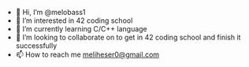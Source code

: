 - 👋 Hi, I’m @melobass1
- 👀 I’m interested in 42 coding school
- 🌱 I’m currently learning C/C++ language
- 💞️ I’m looking to collaborate on to get in 42 coding school and finish it successfully 
- 📫 How to reach me meliheser0@gmail.com

<!---
melobass1/melobass1 is a ✨ special ✨ repository because its `README.md` (this file) appears on your GitHub profile.
You can click the Preview link to take a look at your changes.
--->
